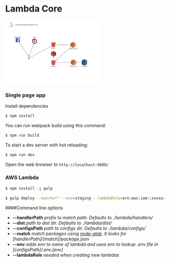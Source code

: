 # Lambda Core

![Architecture](https://github.com/intrepica/lambda-core/blob/master/LambdaCoreArch.png)

### Single page app

Install dependencies

```bash
$ npm install
```

You can run webpack build using this command: 

```bash
$ npm run build
```

To start a dev server with hot reloading: 

```bash
$ npm run dev
```

Open the web browser to `http://localhost:8080/`

### AWS Lambda

```bash
$ npm install -g gulp
```

```bash
$ gulp deploy --match=** --env=staging --lambdaRole=arn:aws:iam::xxxxxx:role/xxx 
```

####Command line options

* **--handlerPath** *prefix to match path. Defaults to ./lambda/handlers/*
* **--dist** *path to dist dir. Defaults to ./lambda/dist/*
* **--configsPath** *path to configs dir. Defaults to ./lambda/configs/*
* **--match** *match packages using [node-glob](https://www.npmjs.com/package/glob). It looks for [handlerPath]/[match]/package.json*
* **--env** *adds env to name of lambda and uses env to lookup .env file in [configsPath]/.env.[env]*
* **--lambdaRole** *needed when creating new lambdas*
